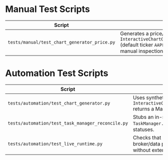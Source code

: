 # Manual Test Scripts

| Script | Function | Execution |
| --- | --- | --- |
| `tests/manual/test_chart_generator_price.py` | Generates a price/signal chart via `InteractiveChartGenerator.create_price_signal_chart` (default ticker `AAPL`) and writes the PNG to `charts/` for manual inspection. | `python tests/manual/test_chart_generator_price.py` |

# Automation Test Scripts

| Script | Function | Execution |
| --- | --- | --- |
| `tests/automation/test_chart_generator.py` | Uses synthetic OHLCV data to assert that `InteractiveChartGenerator.create_price_signal_chart` returns a Matplotlib figure (no live API calls). | `pytest tests/automation/test_chart_generator.py` |
| `tests/automation/test_task_manager_reconcile.py` | Stubs an in-memory broker to verify `TaskManager.reconcile_orders` surfaces terminal order statuses. | `pytest tests/automation/test_task_manager_reconcile.py` |
| `tests/automation/test_live_runtime.py` | Checks that `LiveTradingRuntime` wires a provided broker/data provider and toggles monitoring lifecycle without external services. | `pytest tests/automation/test_live_runtime.py` |
